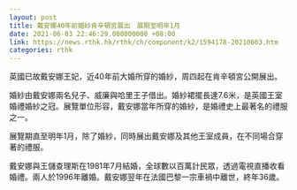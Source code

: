 ```yaml
---
layout: post
title: 戴安娜40年前婚紗肯辛頓宮展出　展期至明年1月
date: 2021-06-03 22:46:29.000000000 +08:00
link: https://news.rthk.hk/rthk/ch/component/k2/1594178-20210603.htm
categories: rthk
---
```


英國已故戴安娜王妃，近40年前大婚所穿的婚紗，周四起在肯辛頓宮公開展出。

婚紗由戴安娜兩名兒子、威廉與哈里王子借出。婚紗裙擺長達7.6米，是英國王室婚禮婚紗之冠。展覽單位形容，戴安娜當年所穿的婚紗，是婚禮史上最著名的禮服之一。

展覽期直至明年1月，除了婚紗，同時展出戴安娜及其他王室成員，在不同場合穿著的禮服。

戴安娜與王儲查理斯在1981年7月結婚，全球數以百萬計民眾，透過電視直播收看婚禮。兩人於1996年離婚。戴安娜翌年在法國巴黎一宗車禍中離世，終年36歲。
